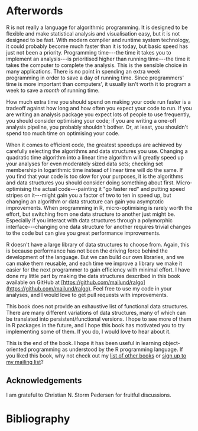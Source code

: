 # Afterwords

R is not really a language for algorithmic programming. It is designed to be flexible and make statistical analysis and visualisation easy, but it is not designed to be fast. With modern compiler and runtime system technology, it could probably become much faster than it is today, but basic speed has just not been a priority. Programming time---the time it takes you to implement an analysis---is prioritised higher than running time---the time it takes the computer to complete the analysis. This is the sensible choice in many applications. There is no point in spending an extra week programming in order to save a day of running time. Since programmers' time is more important than computers', it usually isn't worth it to program a week to save a *month* of running time.

How much extra time you should spend on making your code run faster is a tradeoff against how long and how often you expect your code to run. If you are writing an analysis package you expect lots of people to use frequently, you should consider optimising your code; if you are writing a one-off analysis pipeline, you probably shouldn't bother. Or, at least, you shouldn't spend too much time on optimising your code.

When it comes to efficient code, the greatest speedups are achieved by carefully selecting the algorithms and data structures you use. Changing a quadratic time algorithm into a linear time algorithm will greatly speed up your analyses for even moderately sized data sets; checking set membership in logarithmic time instead of linear time will do the same. If you find that your code is too slow for your purposes, it is the algorithms and data structures you should consider doing something about first. Micro-optimising the actual code---painting it "go faster red" and putting speed stripes on it---might gain you a factor of two to ten in speed up, but changing an algorithm or data structure can gain you asymptotic improvements. When programming in R, micro-optimising is rarely worth the effort, but switching from one data structure to another just might be. Especially if you interact with data structures through a polymorphic interface---changing one data structure for another requires trivial changes to the code but can give you great performance improvements.

R doesn't have a large library of data structures to choose from. Again, this is because performance has not been the driving force behind the development of the language. But we can build our own libraries, and we can make them reusable, and each time we improve a library we make it easier for the next programmer to gain efficiency with minimal effort. I have done my little part by making the data structures described in this book available on GitHub at [https://github.com/mailund/ralgo](https://github.com/mailund/ralgo). Feel free to use my code in your analyses, and I would love to get pull requests with improvements.

This book does not provide an exhaustive list of functional data structures. There are many different variations of data structures, many of which can be translated into persistent/functional versions. I hope to see more of them in R packages in the future, and I hope this book has motivated you to try implementing some of them. If you do, I would love to hear about it.

This is the end of the book. I hope it has been useful in learning object-oriented programming as understood by the R programming language. If you liked this book, why not check out my [list of other books](http://wp.me/P9B2l-DN) or 
[sign up to my mailing list](http://eepurl.com/cwIbR5)?

## Acknowledgements

I am grateful to Christian N. Storm Pedersen for fruitful discussions.

# Bibliography
